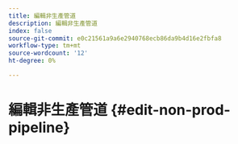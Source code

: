 ```yaml
---
title: 編輯非生產管道
description: 編輯非生產管道
index: false
source-git-commit: e0c21561a9a6e2940768ecb86da9b4d16e2fbfa8
workflow-type: tm+mt
source-wordcount: '12'
ht-degree: 0%

---
```



# 編輯非生產管道 {#edit-non-prod-pipeline}
